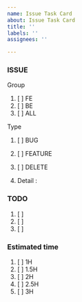 ```yaml
---
name: Issue Task Card
about: Issue Task Card
title: ''
labels: ''
assignees: ''

---
```


### ISSUE
Group 
1. [ ] FE
2. [ ] BE 
3. [ ] ALL

Type
1. [ ] BUG 
2. [ ] FEATURE 
3. [ ] DELETE

3. Detail :


### TODO  
1. [ ]     
2. [ ]  
3. [ ] 

### Estimated time
1. [ ] 1H 
2. [ ] 1.5H 
3. [ ] 2H
4. [ ] 2.5H  
5. [ ] 3H 
